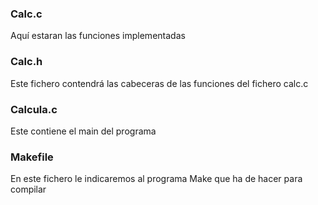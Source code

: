 
### Calc.c
Aquí estaran las funciones implementadas

### Calc.h
Este fichero contendrá las cabeceras de las funciones del fichero calc.c

### Calcula.c
Este contiene el main del programa

### Makefile
En este fichero le indicaremos al programa Make que ha de hacer para compilar